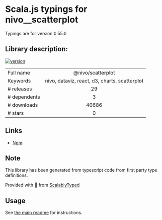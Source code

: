 
# Scala.js typings for nivo__scatterplot

Typings are for version 0.55.0

## Library description:
[![version](https://img.shields.io/npm/v/@nivo/scatterplot.svg?style=flat-square)](https://www.npmjs.com/package/@nivo/scatterplot)

|                    |                 |
| ------------------ | :-------------: |
| Full name          | @nivo/scatterplot |
| Keywords           | nivo, dataviz, react, d3, charts, scatterplot |
| # releases         | 29 |
| # dependents       | 3 |
| # downloads        | 40686 |
| # stars            | 0 |

## Links
- [Npm](https://www.npmjs.com/package/%40nivo%2Fscatterplot)
    


## Note
This library has been generated from typescript code from first party type definitions.

Provided with :purple_heart: from [ScalablyTyped](https://github.com/oyvindberg/ScalablyTyped)

## Usage
See [the main readme](../../readme.md) for instructions.


